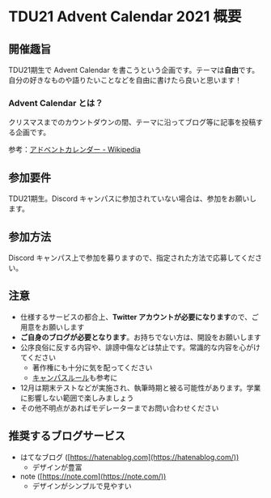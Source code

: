# TDU21 Advent Calendar 2021 概要

## 開催趣旨

TDU21期生で Advent Calendar を書こうという企画です。テーマは**自由**です。自分の好きなものや語りたいことなどを自由に書けたら良いと思います！

### Advent Calendar とは？

クリスマスまでのカウントダウンの間、テーマに沿ってブログ等に記事を投稿する企画です。

参考：[アドベントカレンダー - Wikipedia](https://ja.wikipedia.org/wiki/%E3%82%A2%E3%83%89%E3%83%99%E3%83%B3%E3%83%88%E3%82%AB%E3%83%AC%E3%83%B3%E3%83%80%E3%83%BC)

## 参加要件

TDU21期生。Discord キャンパスに参加されていない場合は、参加をお願いします。

## 参加方法

Discord キャンパス上で参加を募りますので、指定された方法で応募してください。

## 注意

- 仕様するサービスの都合上、**Twitter アカウントが必要になります**ので、ご用意をお願いします
- **ご自身のブログが必要となります**。お持ちでない方は、開設をお願いします
- 公序良俗に反する内容や、誹謗中傷などは禁止です。常識的な内容を心がけてください
  - 著作権にも十分に気を配ってください
  - [キャンパスルール](/rule.html)も参考に
- 12月は期末テストなどが実施され、執筆時期と被る可能性があります。学業に影響しない範囲で楽しみましょう
- その他不明点があればモデレーターまでお問い合わせください

## 推奨するブログサービス

- はてなブログ ([https://hatenablog.com](https://hatenablog.com/))
  - デザインが豊富
- note ([https://note.com](https://note.com/))
  - デザインがシンプルで見やすい
